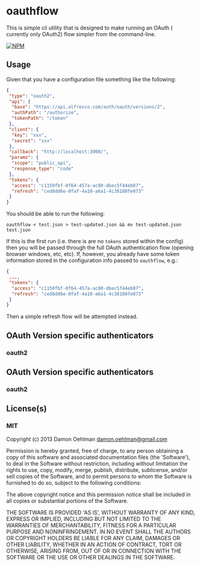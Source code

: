 # oauthflow

This is simple cli utility that is designed to make running an OAuth (
currently only OAuth2) flow simpler from the command-line.


[![NPM](https://nodei.co/npm/oauthflow.png)](https://nodei.co/npm/oauthflow/)


## Usage

Given that you have a configuration file something like the following:

```json
{
 "type": "oauth2",
 "api": {
  "base": "https://api.alfresco.com/auth/oauth/versions/2",
  "authPath": "/authorize",
  "tokenPath": "/token"
 },
 "client": {
  "key": "xxx",
  "secret": "xxx"
 },
 "callback": "http://localhost:3000/",
 "params": {
  "scope": "public_api",
  "response_type": "code"
 },
 "tokens": {
  "access": "c1150fbf-0f64-457a-ac80-dbec5f44eb87",
  "refresh": "ced8dd6e-0faf-4a10-a6a1-4c38180fe073"
 }
}

```

You should be able to run the following:

```
oauthflow < test.json > test-updated.json && mv test-updated.json test.json
```

If this is the first run (i.e. there is are no `tokens` stored within the
config) then you will be passed through the full OAuth authentication flow
(opening browser windows, etc, etc).  If, however, you already have some
token information stored in the configuration info passed to `oauthflow`,
e.g.:

```json
{
 ...,
 "tokens": {
  "access": "c1150fbf-0f64-457a-ac80-dbec5f44eb87",
  "refresh": "ced8dd6e-0faf-4a10-a6a1-4c38180fe073"
 }
}
```

Then a simple refresh flow will be attempted instead.

## OAuth Version specific authenticators

### oauth2

## OAuth Version specific authenticators

### oauth2

## License(s)

### MIT

Copyright (c) 2013 Damon Oehlman <damon.oehlman@gmail.com>

Permission is hereby granted, free of charge, to any person obtaining
a copy of this software and associated documentation files (the
'Software'), to deal in the Software without restriction, including
without limitation the rights to use, copy, modify, merge, publish,
distribute, sublicense, and/or sell copies of the Software, and to
permit persons to whom the Software is furnished to do so, subject to
the following conditions:

The above copyright notice and this permission notice shall be
included in all copies or substantial portions of the Software.

THE SOFTWARE IS PROVIDED 'AS IS', WITHOUT WARRANTY OF ANY KIND,
EXPRESS OR IMPLIED, INCLUDING BUT NOT LIMITED TO THE WARRANTIES OF
MERCHANTABILITY, FITNESS FOR A PARTICULAR PURPOSE AND NONINFRINGEMENT.
IN NO EVENT SHALL THE AUTHORS OR COPYRIGHT HOLDERS BE LIABLE FOR ANY
CLAIM, DAMAGES OR OTHER LIABILITY, WHETHER IN AN ACTION OF CONTRACT,
TORT OR OTHERWISE, ARISING FROM, OUT OF OR IN CONNECTION WITH THE
SOFTWARE OR THE USE OR OTHER DEALINGS IN THE SOFTWARE.
